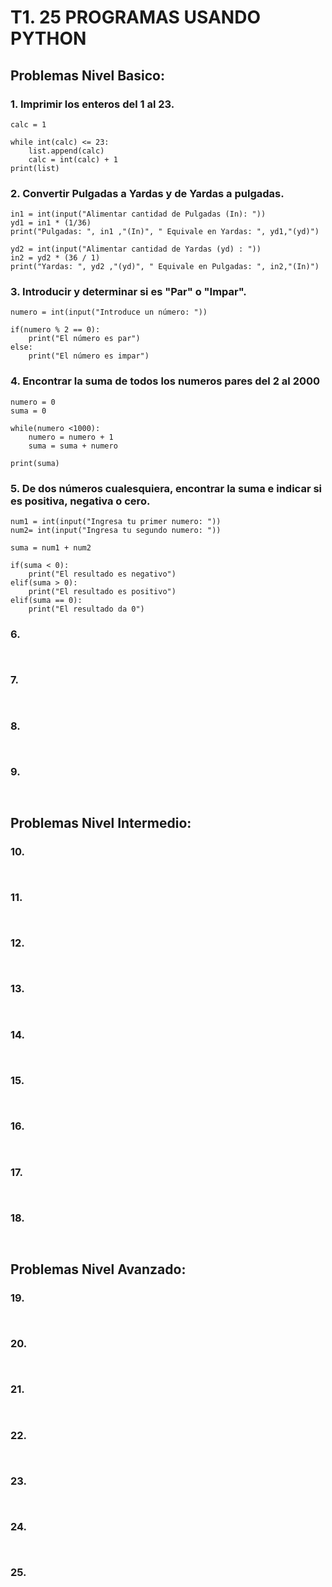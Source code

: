 # T1. 25 PROGRAMAS USANDO PYTHON

## Problemas Nivel Basico:

### 1. Imprimir los enteros del 1 al 23.
```
calc = 1

while int(calc) <= 23:
    list.append(calc)
    calc = int(calc) + 1
print(list)
```

### 2. Convertir Pulgadas a Yardas y de Yardas a pulgadas.
```
in1 = int(input("Alimentar cantidad de Pulgadas (In): "))
yd1 = in1 * (1/36)
print("Pulgadas: ", in1 ,"(In)", " Equivale en Yardas: ", yd1,"(yd)")

yd2 = int(input("Alimentar cantidad de Yardas (yd) : "))
in2 = yd2 * (36 / 1)
print("Yardas: ", yd2 ,"(yd)", " Equivale en Pulgadas: ", in2,"(In)")
```

### 3. Introducir y determinar si es "Par" o "Impar".
```
numero = int(input("Introduce un número: "))

if(numero % 2 == 0):
    print("El número es par")
else:
    print("El número es impar")
```

### 4. Encontrar la suma de todos los numeros pares del 2 al 2000
```
numero = 0
suma = 0

while(numero <1000):
    numero = numero + 1
    suma = suma + numero

print(suma)
```

### 5. De dos números cualesquiera, encontrar la suma e indicar si es positiva, negativa o cero. 
```
num1 = int(input("Ingresa tu primer numero: "))
num2= int(input("Ingresa tu segundo numero: "))

suma = num1 + num2

if(suma < 0):
    print("El resultado es negativo")
elif(suma > 0):
    print("El resultado es positivo")
elif(suma == 0):
    print("El resultado da 0")
```

### 6.  
```


```

### 7.  
```


```

### 8.  
```


```

### 9.  
```


```

## Problemas Nivel Intermedio:

### 10.  
```


```

### 11.  
```


```

### 12.  
```


```

### 13.  
```


```

### 14.  
```


```

### 15.  
```


```

### 16.  
```


```

### 17.  
```


```

### 18.  
```


```

## Problemas Nivel Avanzado:

### 19.  
```


```

### 20.  
```


```

### 21.  
```


```

### 22.  
```


```

### 23.  
```


```

### 24.  
```


```

### 25.  
```


```
